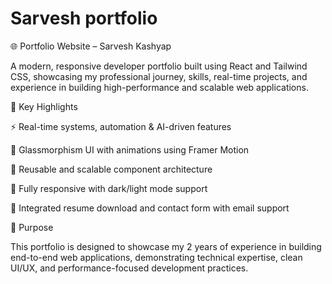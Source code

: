 # Sarvesh portfolio
🌐 Portfolio Website – Sarvesh Kashyap

A modern, responsive developer portfolio built using React and Tailwind CSS, showcasing my professional journey, skills, real-time projects, and experience in building high-performance and scalable web applications.

🚀 Key Highlights

⚡ Real-time systems, automation & AI-driven features

🎨 Glassmorphism UI with animations using Framer Motion

🧩 Reusable and scalable component architecture

📱 Fully responsive with dark/light mode support

📄 Integrated resume download and contact form with email support

🎯 Purpose

This portfolio is designed to showcase my 2 years of experience in building end-to-end web applications, demonstrating technical expertise, clean UI/UX, and performance-focused development practices.
